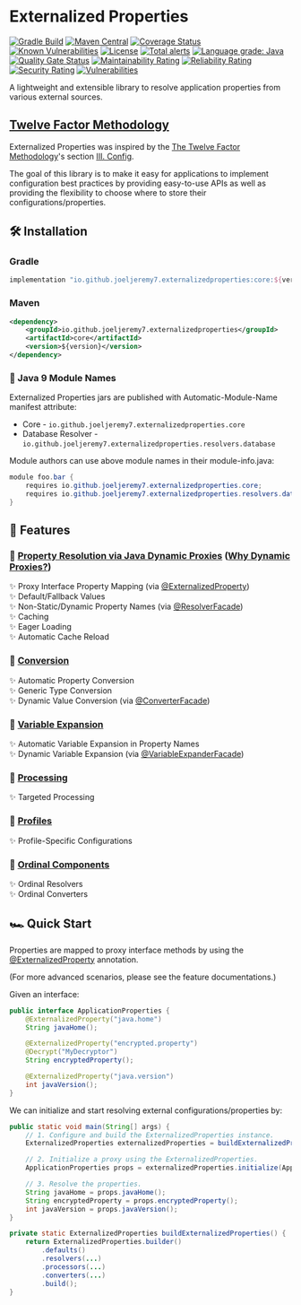 # Externalized Properties

[![Gradle Build](https://github.com/joeljeremy7/externalized-properties/actions/workflows/gradle-build.yaml/badge.svg)](https://github.com/joeljeremy7/externalized-properties/actions/workflows/gradle-build.yaml)
[![Maven Central](https://maven-badges.herokuapp.com/maven-central/io.github.joeljeremy7.externalizedproperties/core/badge.svg)](https://search.maven.org/search?q=g:%22io.github.joeljeremy7.externalizedproperties%22)
[![Coverage Status](https://coveralls.io/repos/github/joeljeremy7/externalized-properties/badge.svg?branch=main)](https://coveralls.io/github/joeljeremy7/externalized-properties?branch=main)
[![Known Vulnerabilities](https://snyk.io/test/github/joeljeremy7/externalized-properties/badge.svg)](https://snyk.io/test/github/joeljeremy7/externalized-properties)
[![License](https://img.shields.io/badge/License-Apache_2.0-blue.svg)](https://github.com/joeljeremy7/externalized-properties/blob/main/LICENSE)
[![Total alerts](https://img.shields.io/lgtm/alerts/g/joeljeremy7/externalized-properties.svg?logo=lgtm&logoWidth=18)](https://lgtm.com/projects/g/joeljeremy7/externalized-properties/alerts/)
[![Language grade: Java](https://img.shields.io/lgtm/grade/java/g/joeljeremy7/externalized-properties.svg?logo=lgtm&logoWidth=18)](https://lgtm.com/projects/g/joeljeremy7/externalized-properties/context:java)
[![Quality Gate Status](https://sonarcloud.io/api/project_badges/measure?project=io.github.joeljeremy7.externalizedproperties&metric=alert_status)](https://sonarcloud.io/summary/new_code?id=io.github.joeljeremy7.externalizedproperties)
[![Maintainability Rating](https://sonarcloud.io/api/project_badges/measure?project=io.github.joeljeremy7.externalizedproperties&metric=sqale_rating)](https://sonarcloud.io/summary/new_code?id=io.github.joeljeremy7.externalizedproperties)
[![Reliability Rating](https://sonarcloud.io/api/project_badges/measure?project=io.github.joeljeremy7.externalizedproperties&metric=reliability_rating)](https://sonarcloud.io/summary/new_code?id=io.github.joeljeremy7.externalizedproperties)
[![Security Rating](https://sonarcloud.io/api/project_badges/measure?project=io.github.joeljeremy7.externalizedproperties&metric=security_rating)](https://sonarcloud.io/summary/new_code?id=io.github.joeljeremy7.externalizedproperties)
[![Vulnerabilities](https://sonarcloud.io/api/project_badges/measure?project=io.github.joeljeremy7.externalizedproperties&metric=vulnerabilities)](https://sonarcloud.io/summary/new_code?id=io.github.joeljeremy7.externalizedproperties)

A lightweight and extensible library to resolve application properties from various external sources.

## [Twelve Factor Methodology](https://12factor.net)

Externalized Properties was inspired by the [The Twelve Factor Methodology](https://12factor.net)'s section [III. Config](https://12factor.net/config).  

The goal of this library is to make it easy for applications to implement configuration best practices by providing easy-to-use APIs as well as providing the flexibility to choose where to store their configurations/properties.

## 🛠️ Installation

### Gradle

```groovy
implementation "io.github.joeljeremy7.externalizedproperties:core:${version}"
```

### Maven

```xml
<dependency>
    <groupId>io.github.joeljeremy7.externalizedproperties</groupId>
    <artifactId>core</artifactId>
    <version>${version}</version>
</dependency>
```

### 🧩 Java 9 Module Names

Externalized Properties jars are published with Automatic-Module-Name manifest attribute:

- Core - `io.github.joeljeremy7.externalizedproperties.core`
- Database Resolver - `io.github.joeljeremy7.externalizedproperties.resolvers.database`

Module authors can use above module names in their module-info.java:

```java
module foo.bar {
    requires io.github.joeljeremy7.externalizedproperties.core;
    requires io.github.joeljeremy7.externalizedproperties.resolvers.database;
}
```

## 🌟 Features

### 🔗 [Property Resolution via Java Dynamic Proxies](docs/property-resolution.md) ([Why Dynamic Proxies?](docs/why-dynamic-proxies.md))

✨ Proxy Interface Property Mapping (via [@ExternalizedProperty](../core/src/main/java/io/github/joeljeremy7/externalizedproperties/core/ExternalizedProperty.java))  
✨ Default/Fallback Values  
✨ Non-Static/Dynamic Property Names (via [@ResolverFacade](../core/src/main/java/io/github/joeljeremy7/externalizedproperties/core/ResolverFacade.java))  
✨ Caching  
✨ Eager Loading  
✨ Automatic Cache Reload  

### 🔗 [Conversion](docs/conversion.md)

✨ Automatic Property Conversion  
✨ Generic Type Conversion  
✨ Dynamic Value Conversion (via [@ConverterFacade](../core/src/main/java/io/github/joeljeremy7/externalizedproperties/core/ConverterFacade.java))

### 🔗 [Variable Expansion](docs/variable-expansion.md)

✨ Automatic Variable Expansion in Property Names  
✨ Dynamic Variable Expansion (via [@VariableExpanderFacade](../core/src/main/java/io/github/joeljeremy7/externalizedproperties/core/VariableExpanderFacade.java))

### 🔗 [Processing](docs/processing.md)

✨ Targeted Processing

### 🔗 [Profiles](docs/profiles.md)

✨ Profile-Specific Configurations

### 🔗 [Ordinal Components](docs/ordinal-components.md)

✨ Ordinal Resolvers  
✨ Ordinal Converters

## 🏎️ Quick Start

Properties are mapped to proxy interface methods by using the [@ExternalizedProperty](../core/src/main/java/io/github/joeljeremy7/externalizedproperties/core/ExternalizedProperty.java) annotation.

(For more advanced scenarios, please see the feature documentations.)

Given an interface:

```java
public interface ApplicationProperties {
    @ExternalizedProperty("java.home")
    String javaHome();

    @ExternalizedProperty("encrypted.property")
    @Decrypt("MyDecryptor")
    String encryptedProperty();

    @ExternalizedProperty("java.version")
    int javaVersion();
}
```

We can initialize and start resolving external configurations/properties by:

```java
public static void main(String[] args) {
    // 1. Configure and build the ExternalizedProperties instance.
    ExternalizedProperties externalizedProperties = buildExternalizedProperties();

    // 2. Initialize a proxy using the ExternalizedProperties.
    ApplicationProperties props = externalizedProperties.initialize(ApplicationProperties.class);

    // 3. Resolve the properties.
    String javaHome = props.javaHome();
    String encryptedProperty = props.encryptedProperty();
    int javaVersion = props.javaVersion();
}

private static ExternalizedProperties buildExternalizedProperties() {
    return ExternalizedProperties.builder()
        .defaults() 
        .resolvers(...)
        .processors(...)
        .converters(...) 
        .build();
}
```
